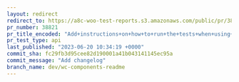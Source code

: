```yaml
---
layout: redirect
redirect_to: https://a8c-woo-test-reports.s3.amazonaws.com/public/pr/38821/api/index.html
pr_number: 38821
pr_title_encoded: "Add+instructions+on+how+to+run+the+tests+when+using+%40woocommerce%2Fcomponents"
pr_test_type: api
last_published: "2023-06-20 10:34:19 +0000"
commit_sha: fc29fb3d95cee82d190001a41b043141145ec95a
commit_message: "Add changelog"
branch_name: dev/wc-components-readme
---
```

